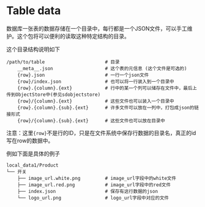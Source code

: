 # Table data

数据库一张表的数据存储在一个目录中，每行都是一个JSON文件，可以手工维护。这个包将可以便利的读取这种特定结构的目录。

这个目录结构说明如下

```
/path/to/table                      # 目录
    __meta__.json                   # 这个表的元信息 (这个文件是可选的)
    {row}.json                      # 一行一个json文件
    {row}/index.json                # 也可以将一行装入到一个目录中
    {row}.{column}.{ext}            # 行中的某一个列可以储存在文件中，最后上传到ObjectStore中(参见sdobjectstore)
    {row}/{column}.{ext}            # 这些文件也可以装入一个目录中
    {row}.{column}.{sub}.{ext}      # 许多文件可以放在一列中，打包成json的链接形式
    {row}/{column}.{sub}.{ext}      # 这些文件也可以放在目录中
```

注意：这里`{row}`不是行的ID，只是在文件系统中保存行数据的目录名，真正的id写在row的数据中。

例如下面是具体的例子

```
local_data1/Product
└── 开关
    ├── image_url.white.png         # image_url字段中的white文件
    ├── image_url.red.png           # image_url字段中的red文件
    ├── index.json                  # 保存有这行数据的json
    └── logo_url.png                # logo_url字段中对应的文件

```